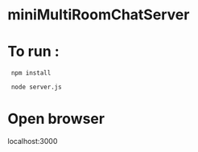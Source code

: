 # miniMultiRoomChatServer

# To run : 

<pre><code> npm install </code></pre>

<pre><code> node server.js </code></pre>

# Open browser 

localhost:3000
